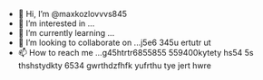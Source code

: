 - 👋 Hi, I’m @maxkozlovvvs845
- 👀 I’m interested in ...
- 🌱 I’m currently learning ...
- 💞️ I’m looking to collaborate on ...j5e6 345u ertutr ut
- 📫 How to reach me ...g45htrtr6855855
559400kytety hs54 5s thshstydkty 6534 gwrthdzfhfk yufrthu tye jert hwre
<!---ifyu
maxkozlovvvs845/maxkozlovvvs845 is a ✨ special ✨ repository because its `README.md` (this file) appears on your GitHub profile.
You can click the Preview link to take a look at your changes.
--->
